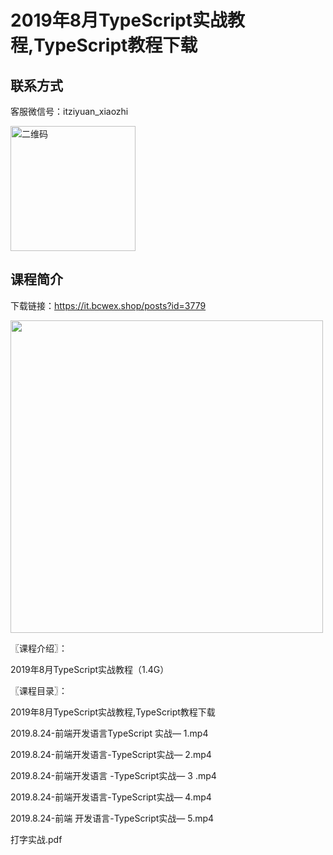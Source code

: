 # 2019年8月TypeScript实战教程,TypeScript教程下载

## 联系方式

客服微信号：itziyuan_xiaozhi

<img src="https://ziyuanyun.oss-cn-guangzhou.aliyuncs.com/common/20240614073449/666b82192834a.jpg" width="200" height="200" alt="二维码">

## 课程简介

下载链接：https://it.bcwex.shop/posts?id=3779

<img src="https://ziyuanyun.oss-cn-guangzhou.aliyuncs.com/yun/20240515185330/6644942addd88.jpg" width="500" alt="">

  〖课程介绍〗：

 2019年8月TypeScript实战教程（1.4G）

 〖课程目录〗：

 2019年8月TypeScript实战教程,TypeScript教程下载



 2019.8.24-前端开发语言TypeScript 实战&#8212; 1.mp4

 2019.8.24-前端开发语言-TypeScript实战&#8212; 2.mp4

 2019.8.24-前端开发语言 -TypeScript实战&#8212; 3 .mp4

 2019.8.24-前端开发语言-TypeScript实战&#8212; 4.mp4

 2019.8.24-前端 开发语言-TypeScript实战&#8212; 5.mp4

 打字实战.pdf

  